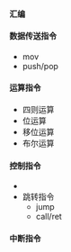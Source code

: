 #### 汇编

#### 数据传送指令

* mov
* push/pop

#### 运算指令

* 四则运算
* 位运算
* 移位运算
* 布尔运算

#### 控制指令

* 
* 跳转指令
    * jump
    * call/ret

#### 中断指令
